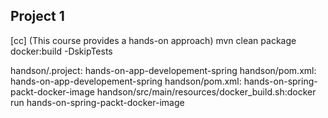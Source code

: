 ## Project 1
[cc]
(This course provides a hands-on approach)
mvn clean package docker:build -DskipTests


handson/.project:       <name>hands-on-app-developement-spring</name>
handson/pom.xml:    <artifactId>hands-on-app-developement-spring</artifactId>
handson/pom.xml:                    <imageName>hands-on-spring-packt-docker-image</imageName>
handson/src/main/resources/docker_build.sh:docker run hands-on-spring-packt-docker-image